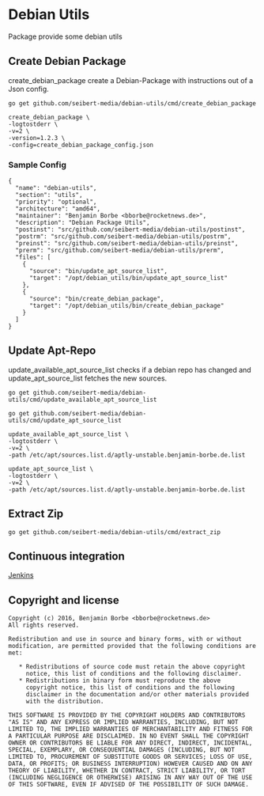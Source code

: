 # Debian Utils

Package provide some debian utils

## Create Debian Package

create_debian_package create a Debian-Package with instructions out of a Json config.  

`go get github.com/seibert-media/debian-utils/cmd/create_debian_package`

```
create_debian_package \
-logtostderr \
-v=2 \
-version=1.2.3 \
-config=create_debian_package_config.json
```

### Sample Config

```
{
  "name": "debian-utils",
  "section": "utils",
  "priority": "optional",
  "architecture": "amd64",
  "maintainer": "Benjamin Borbe <bborbe@rocketnews.de>",
  "description": "Debian Package Utils",
  "postinst": "src/github.com/seibert-media/debian-utils/postinst",
  "postrm": "src/github.com/seibert-media/debian-utils/postrm",
  "preinst": "src/github.com/seibert-media/debian-utils/preinst",
  "prerm": "src/github.com/seibert-media/debian-utils/prerm",
  "files": [
    {
      "source": "bin/update_apt_source_list",
      "target": "/opt/debian_utils/bin/update_apt_source_list"
    },
    {
      "source": "bin/create_debian_package",
      "target": "/opt/debian_utils/bin/create_debian_package"
    }
  ]
}
```

## Update Apt-Repo

update_available_apt_source_list checks if a debian repo has changed and update_apt_source_list fetches the new sources.

`go get github.com/seibert-media/debian-utils/cmd/update_available_apt_source_list`

`go get github.com/seibert-media/debian-utils/cmd/update_apt_source_list`

```
update_available_apt_source_list \
-logtostderr \
-v=2 \
-path /etc/apt/sources.list.d/aptly-unstable.benjamin-borbe.de.list
```

```
update_apt_source_list \
-logtostderr \
-v=2 \
-path /etc/apt/sources.list.d/aptly-unstable.benjamin-borbe.de.list
```

## Extract Zip

`go get github.com/seibert-media/debian-utils/cmd/extract_zip`

## Continuous integration

[Jenkins](https://jenkins.benjamin-borbe.de/job/Go-Debian-Utils/)

## Copyright and license

    Copyright (c) 2016, Benjamin Borbe <bborbe@rocketnews.de>
    All rights reserved.
    
    Redistribution and use in source and binary forms, with or without
    modification, are permitted provided that the following conditions are
    met:
    
       * Redistributions of source code must retain the above copyright
         notice, this list of conditions and the following disclaimer.
       * Redistributions in binary form must reproduce the above
         copyright notice, this list of conditions and the following
         disclaimer in the documentation and/or other materials provided
         with the distribution.

    THIS SOFTWARE IS PROVIDED BY THE COPYRIGHT HOLDERS AND CONTRIBUTORS
    "AS IS" AND ANY EXPRESS OR IMPLIED WARRANTIES, INCLUDING, BUT NOT
    LIMITED TO, THE IMPLIED WARRANTIES OF MERCHANTABILITY AND FITNESS FOR
    A PARTICULAR PURPOSE ARE DISCLAIMED. IN NO EVENT SHALL THE COPYRIGHT
    OWNER OR CONTRIBUTORS BE LIABLE FOR ANY DIRECT, INDIRECT, INCIDENTAL,
    SPECIAL, EXEMPLARY, OR CONSEQUENTIAL DAMAGES (INCLUDING, BUT NOT
    LIMITED TO, PROCUREMENT OF SUBSTITUTE GOODS OR SERVICES; LOSS OF USE,
    DATA, OR PROFITS; OR BUSINESS INTERRUPTION) HOWEVER CAUSED AND ON ANY
    THEORY OF LIABILITY, WHETHER IN CONTRACT, STRICT LIABILITY, OR TORT
    (INCLUDING NEGLIGENCE OR OTHERWISE) ARISING IN ANY WAY OUT OF THE USE
    OF THIS SOFTWARE, EVEN IF ADVISED OF THE POSSIBILITY OF SUCH DAMAGE.
